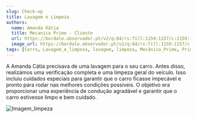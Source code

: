 ```yaml
---
slug: Check-up
title: Lavagem e Limpeza
authors:
  name: Amanda Kátia
  title: Mecanica Prime - Cliente
  url: https://bordalo.observador.pt/v2/q:84/rs:fill:1159:1157/c:1159:1157:nowe:615:82/plain/https://s3.observador.pt/wp-content/uploads/2021/12/17165411/whatsapp-image-2021-12-17-at-152612.jpeg
  image_url: https://bordalo.observador.pt/v2/q:84/rs:fill:1159:1157/c:1159:1157:nowe:615:82/plain/https://s3.observador.pt/wp-content/uploads/2021/12/17165411/whatsapp-image-2021-12-17-at-152612.jpeg
tags: [Carro, Lavagem_e_limpeza, lavagem, limpeza, Mecânica_Prime, Prime, oficina, loulé]
---
```



A Amanda Cátia precisava de uma lavagem para o seu carro. Antes disso, realizámos uma verificação completa e uma limpeza geral do veículo. Isso incluiu cuidados especiais para garantir que o carro ficasse impecável e pronto para rodar nas melhores condições possíveis. O objetivo era proporcionar uma experiência de condução agradável e garantir que o carro estivesse limpo e bem cuidado.

![Imagem_limpeza](https://image.delti.com/simg/landingpages/carwash.jpg)